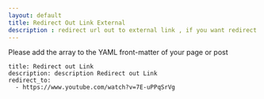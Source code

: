 ```yaml
---
layout: default
title: Redirect Out Link External
description : redirect url out to external link , if you want redirect from your page or post to external url.
---
```


Please add the array to the YAML front-matter of your page or post

```
title: Redirect out Link
description: description Redirect out Link
redirect_to:
  - https://www.youtube.com/watch?v=7E-uPPqSrVg
```